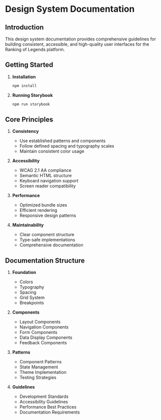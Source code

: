 # Design System Documentation

## Introduction

This design system documentation provides comprehensive guidelines for building consistent, accessible, and high-quality user interfaces for the Ranking of Legends platform.

## Getting Started

1. **Installation**
   ```bash
   npm install
   ```

2. **Running Storybook**
   ```bash
   npm run storybook
   ```

## Core Principles

1. **Consistency**
   - Use established patterns and components
   - Follow defined spacing and typography scales
   - Maintain consistent color usage

2. **Accessibility**
   - WCAG 2.1 AA compliance
   - Semantic HTML structure
   - Keyboard navigation support
   - Screen reader compatibility

3. **Performance**
   - Optimized bundle sizes
   - Efficient rendering
   - Responsive design patterns

4. **Maintainability**
   - Clear component structure
   - Type-safe implementations
   - Comprehensive documentation

## Documentation Structure

1. **Foundation**
   - Colors
   - Typography
   - Spacing
   - Grid System
   - Breakpoints

2. **Components**
   - Layout Components
   - Navigation Components
   - Form Components
   - Data Display Components
   - Feedback Components

3. **Patterns**
   - Component Patterns
   - State Management
   - Theme Implementation
   - Testing Strategies

4. **Guidelines**
   - Development Standards
   - Accessibility Guidelines
   - Performance Best Practices
   - Documentation Requirements
